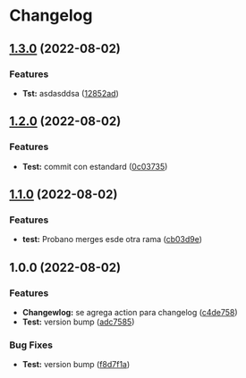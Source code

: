 # Changelog

## [1.3.0](https://github.com/Destroy-Youth/sso-login/compare/v1.2.0...v1.3.0) (2022-08-02)


### Features

* **Tst:** asdasddsa ([12852ad](https://github.com/Destroy-Youth/sso-login/commit/12852ad6d49c78ef9b71554282c77ce29e2989d4))

## [1.2.0](https://github.com/Destroy-Youth/sso-login/compare/v1.1.0...v1.2.0) (2022-08-02)


### Features

* **Test:** commit con estandard ([0c03735](https://github.com/Destroy-Youth/sso-login/commit/0c03735304c9d930571142363d56a208c1e07f15))

## [1.1.0](https://github.com/Destroy-Youth/sso-login/compare/v1.0.0...v1.1.0) (2022-08-02)


### Features

* **test:** Probano merges esde otra rama ([cb03d9e](https://github.com/Destroy-Youth/sso-login/commit/cb03d9ee72bcba2c5fdcfcba7f3807ca37bbf44e))

## 1.0.0 (2022-08-02)


### Features

* **Changewlog:** se agrega action para changelog ([c4de758](https://github.com/Destroy-Youth/sso-login/commit/c4de75812fdc5d07e1e0ffd7d16fa452216a045e))
* **Test:** version bump ([adc7585](https://github.com/Destroy-Youth/sso-login/commit/adc75852a4f886d3916963537d77be67547a0fef))


### Bug Fixes

* **Test:** version bump ([f8d7f1a](https://github.com/Destroy-Youth/sso-login/commit/f8d7f1acba222cbb7e4639571b6da6118c734aca))
